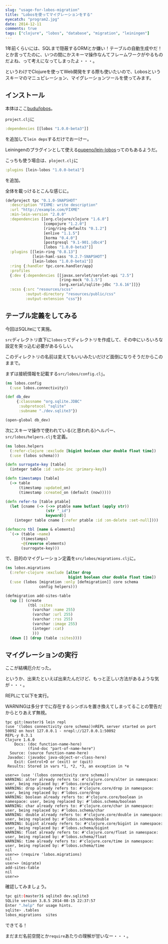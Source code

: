 ```yaml
---
slug: "usage-for-lobos-migration"
title: "Lobosを使ってマイグレーションをする"
eyecatch: "program2.jpg"
date: 2014-12-11
comments: true
tags: ["clojure", "lobos", "database", "migration", "leiningen"]
---
```


1年前くらいには、SQLまで隠蔽するORMとか嫌い！テーブルの自動生成やだ！とか言ってたのに、いつの間にかスキーマ操作なんてフレームワークがやるものだよね、って考えになってしまったよ・・・。

というわけでClojureを使ってWeb開発をする際も使いたいので、Lobosというスキーマのマニュピレーション、マイグレーションツールを使ってみます。

## インストール

本体はここ[budu/lobos](https://github.com/budu/lobos)。

`project.clj`に

``` clj
:dependencies [[lobos "1.0.0-beta3"]]
```

を追加して`lein deps`するだけでおーけー。

Leiningenのプラグインとして使える[pupeno/lein-lobos](https://github.com/pupeno/lein-lobos)ってのもあるようだ。

こっちも使う場合は、`ploject.clj`に

``` clj
:plugins [lein-lobos "1.0.0-beta1"]
```

を追加。

全体を載っけるとこんな感じに。

``` clj
(defproject tpc "0.1.0-SNAPSHOT"
  :description "FIXME: write description"
  :url "http://example.com/FIXME"
  :min-lein-version "2.0.0"
  :dependencies [[org.clojure/clojure "1.6.0"]
                 [compojure "1.2.0"]
                 [ring/ring-defaults "0.1.2"]
                 [enlive "1.1.5"]
                 [korma "0.4.0"]
                 [postgresql "9.1-901.jdbc4"]
                 [lobos "1.0.0-beta3"]]
  :plugins [[lein-ring "0.8.13"]
            [lein-haml-sass "0.2.7-SNAPSHOT"]
            [lein-lobos "1.0.0-beta1"]]
  :ring {:handler tpc.core.handler/app}
  :profiles
  {:dev {:dependencies [[javax.servlet/servlet-api "2.5"]
                        [ring-mock "0.1.5"]
                        [org.xerial/sqlite-jdbc "3.6.16"]]}}
  :scss {:src "resources/scss"
         :output-directory "resources/public/css"
         :output-extension "css"})
```

## テーブル定義をしてみる

今回はSQLiteにて実施。

`src`ディレクトリ直下に`lobos`ってディレクトリを作成して、その中にいろいろな設定を突っ込む必要があるらしい。

このディレクトリの名前は変えてもいいみたいだけど面倒になりそうだからこのままで。

まずは接続情報を記載する`src/lobos/config.clj`。

``` clj
(ns lobos.config
  (:use lobos.connectivity))

(def db_dev
     {:classname "org.sqlite.JDBC"
      :subprotocol "sqlite"
      :subname "./dev.sqlite3"})

(open-global db_dev)
```

次にスキーマ操作で使われている(と思われる)ヘルパー、`src/lobos/helpers.clj`を定義。

``` clj
(ns lobos.helpers
  (:refer-clojure :exclude [bigint boolean char double float time])
  (:use (lobos schema)))

(defn surrogate-key [table]
  (integer table :id :auto-inc :primary-key))

(defn timestamps [table]
  (-> table
      (timestamp :updated_on)
      (timestamp :created_on (default (now)))))

(defn refer-to [table ptable]
  (let [cname (-> (->> ptable name butlast (apply str))
                  (str "_id")
                  keyword)]
    (integer table cname [:refer ptable :id :on-delete :set-null])))

(defmacro tbl [name & elements]
  `(-> (table ~name)
       (timestamps)
       ~@(reverse elements)
       (surrogate-key)))
```

で、目的のマイグレーション定義を`src/lobos/migrations.clj`に。

``` clj
(ns lobos.migrations
  (:refer-clojure :exclude [alter drop
                            bigint boolean char double float time])
  (:use (lobos [migration :only [defmigration]] core schema
               config helpers)))

(defmigration add-sites-table
  (up [] (create
          (tbl :sites
            (varchar :name 255)
            (varchar :url 255)
            (varchar :rss 255)
            (varchar :image 255)
            (integer :cat)
            )))
  (down [] (drop (table :sites))))
```

## マイグレーションの実行

ここが結構厄介だった。

というか、出来たといえば出来たんだけど、もっと正しい方法があるような気が・・・。

REPLにて以下を実行。

WARNINGは多分すでに存在するシンボルを置き換えてしまってることの警告だからとりあえず無視。

``` clojure-repl
tpc git:(master)$ lein repl
(use '(lobos connectivity core schema))nREPL server started on port 50092 on host 127.0.0.1 - nrepl://127.0.0.1:50092
REPL-y 0.3.1
Clojure 1.6.0
    Docs: (doc function-name-here)
          (find-doc "part-of-name-here")
  Source: (source function-name-here)
 Javadoc: (javadoc java-object-or-class-here)
    Exit: Control+D or (exit) or (quit)
 Results: Stored in vars *1, *2, *3, an exception in *e

user=> (use '(lobos connectivity core schema))
WARNING: alter already refers to: #'clojure.core/alter in namespace: user, being replaced by: #'lobos.core/alter
WARNING: drop already refers to: #'clojure.core/drop in namespace: user, being replaced by: #'lobos.core/drop
WARNING: boolean already refers to: #'clojure.core/boolean in namespace: user, being replaced by: #'lobos.schema/boolean
WARNING: char already refers to: #'clojure.core/char in namespace: user, being replaced by: #'lobos.schema/char
WARNING: double already refers to: #'clojure.core/double in namespace: user, being replaced by: #'lobos.schema/double
WARNING: bigint already refers to: #'clojure.core/bigint in namespace: user, being replaced by: #'lobos.schema/bigint
WARNING: float already refers to: #'clojure.core/float in namespace: user, being replaced by: #'lobos.schema/float
WARNING: time already refers to: #'clojure.core/time in namespace: user, being replaced by: #'lobos.schema/time
nil
user=> (require 'lobos.migrations)
nil
user=> (migrate)
add-sites-table
nil
user=>
```

確認してみましょう。

``` sh
tpc git:(master)$ sqlite3 dev.sqlite3
SQLite version 3.8.5 2014-08-15 22:37:57
Enter ".help" for usage hints.
sqlite> .tables
lobos_migrations  sites
```

できてる！

まだまだ名前空間とか`require`あたりの理解が甘いなー・・・。
